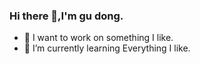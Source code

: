 ### Hi there 👋,I'm gu dong.

- 🔭 I want to work on something I like.
- 🌱 I’m currently learning Everything I like.

<!-- -  ### Github 活跃度 -->

<!-- [Minori-ty's github stats](https://github-readme-stats.vercel.app/api?username=gudong1012&show_icons=true&theme=vue) -->

<!-- ![](https://github-readme-stats.vercel.app/api/top-langs/?username=gudong1012&layout=compact&langs_count=6) -->


